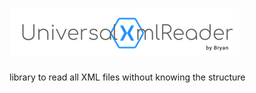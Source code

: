 # <img src="./docs/img/logo.png" alt="UniversalXmlReader">
library to read all XML files without knowing the structure 